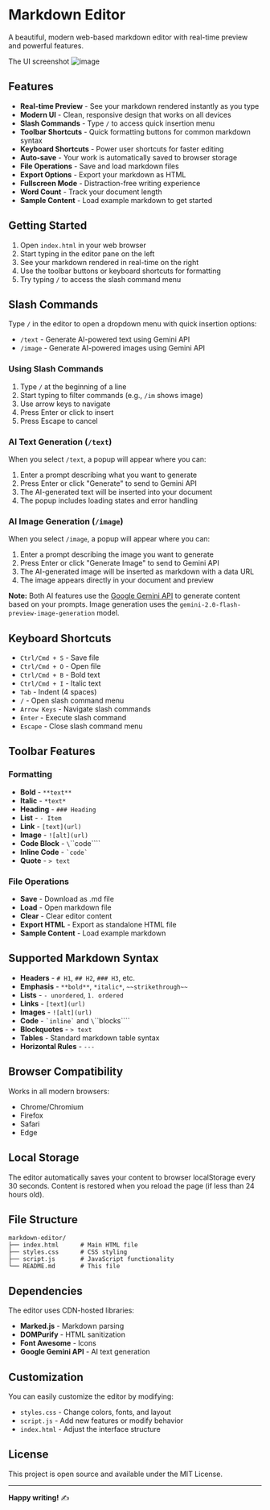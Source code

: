 # Markdown Editor

A beautiful, modern web-based markdown editor with real-time preview and powerful features.

The UI screenshot
![image](https://github.com/user-attachments/assets/cb2b5f91-9fb4-4531-8fc3-1c99a8e9fc41)

## Features

- **Real-time Preview** - See your markdown rendered instantly as you type
- **Modern UI** - Clean, responsive design that works on all devices
- **Slash Commands** - Type `/` to access quick insertion menu
- **Toolbar Shortcuts** - Quick formatting buttons for common markdown syntax
- **Keyboard Shortcuts** - Power user shortcuts for faster editing
- **Auto-save** - Your work is automatically saved to browser storage
- **File Operations** - Save and load markdown files
- **Export Options** - Export your markdown as HTML
- **Fullscreen Mode** - Distraction-free writing experience
- **Word Count** - Track your document length
- **Sample Content** - Load example markdown to get started

## Getting Started

1. Open `index.html` in your web browser
2. Start typing in the editor pane on the left
3. See your markdown rendered in real-time on the right
4. Use the toolbar buttons or keyboard shortcuts for formatting
5. Try typing `/` to access the slash command menu

## Slash Commands

Type `/` in the editor to open a dropdown menu with quick insertion options:

- `/text` - Generate AI-powered text using Gemini API
- `/image` - Generate AI-powered images using Gemini API

### Using Slash Commands

1. Type `/` at the beginning of a line
2. Start typing to filter commands (e.g., `/im` shows image)
3. Use arrow keys to navigate
4. Press Enter or click to insert
5. Press Escape to cancel

### AI Text Generation (`/text`)

When you select `/text`, a popup will appear where you can:

1. Enter a prompt describing what you want to generate
2. Press Enter or click "Generate" to send to Gemini API
3. The AI-generated text will be inserted into your document
4. The popup includes loading states and error handling

### AI Image Generation (`/image`)

When you select `/image`, a popup will appear where you can:

1. Enter a prompt describing the image you want to generate
2. Press Enter or click "Generate Image" to send to Gemini API
3. The AI-generated image will be inserted as markdown with a data URL
4. The image appears directly in your document and preview

**Note:** Both AI features use the [Google Gemini API](https://ai.google.dev/gemini-api/docs/image-generation#javascript) to generate content based on your prompts. Image generation uses the `gemini-2.0-flash-preview-image-generation` model.

## Keyboard Shortcuts

- `Ctrl/Cmd + S` - Save file
- `Ctrl/Cmd + O` - Open file
- `Ctrl/Cmd + B` - Bold text
- `Ctrl/Cmd + I` - Italic text
- `Tab` - Indent (4 spaces)
- `/` - Open slash command menu
- `Arrow Keys` - Navigate slash commands
- `Enter` - Execute slash command
- `Escape` - Close slash command menu

## Toolbar Features

### Formatting

- **Bold** - `**text**`
- **Italic** - `*text*`
- **Heading** - `### Heading`
- **List** - `- Item`
- **Link** - `[text](url)`
- **Image** - `![alt](url)`
- **Code Block** - `\`\`\`code\`\`\``
- **Inline Code** - `` `code` ``
- **Quote** - `> text`

### File Operations

- **Save** - Download as .md file
- **Load** - Open markdown file
- **Clear** - Clear editor content
- **Export HTML** - Export as standalone HTML file
- **Sample Content** - Load example markdown

## Supported Markdown Syntax

- **Headers** - `# H1`, `## H2`, `### H3`, etc.
- **Emphasis** - `**bold**`, `*italic*`, `~~strikethrough~~`
- **Lists** - `- unordered`, `1. ordered`
- **Links** - `[text](url)`
- **Images** - `![alt](url)`
- **Code** - `` `inline` `` and `\`\`\`blocks\`\`\``
- **Blockquotes** - `> text`
- **Tables** - Standard markdown table syntax
- **Horizontal Rules** - `---`

## Browser Compatibility

Works in all modern browsers:

- Chrome/Chromium
- Firefox
- Safari
- Edge

## Local Storage

The editor automatically saves your content to browser localStorage every 30 seconds. Content is restored when you reload the page (if less than 24 hours old).

## File Structure

```
markdown-editor/
├── index.html      # Main HTML file
├── styles.css      # CSS styling
├── script.js       # JavaScript functionality
└── README.md       # This file
```

## Dependencies

The editor uses CDN-hosted libraries:

- **Marked.js** - Markdown parsing
- **DOMPurify** - HTML sanitization
- **Font Awesome** - Icons
- **Google Gemini API** - AI text generation

## Customization

You can easily customize the editor by modifying:

- `styles.css` - Change colors, fonts, and layout
- `script.js` - Add new features or modify behavior
- `index.html` - Adjust the interface structure

## License

This project is open source and available under the MIT License.

---

**Happy writing!** ✍️
